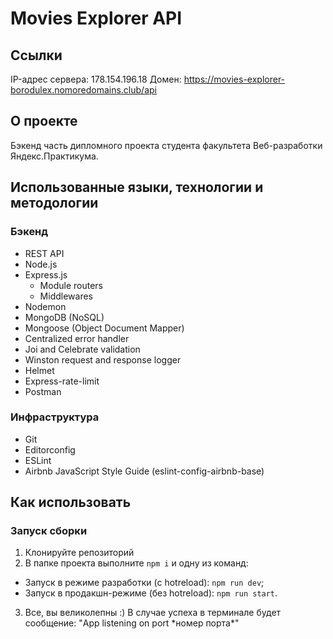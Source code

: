# Movies Explorer API
## Ссылки
IP-адрес сервера: 178.154.196.18
Домен: https://movies-explorer-borodulex.nomoredomains.club/api

## О проекте

Бэкенд часть дипломного проекта студента факультета Веб-разработки Яндекс.Практикума.

## Использованные языки, технологии и методологии
### Бэкенд
- REST API
- Node.js
- Express.js
  - Module routers
  - Middlewares
- Nodemon
- MongoDB (NoSQL)
- Mongoose (Object Document Mapper)
- Centralized error handler
- Joi and Celebrate validation
- Winston request and response logger
- Helmet
- Express-rate-limit
- Postman

### Инфраструктура
- Git
- Editorconfig
- ESLint
- Airbnb JavaScript Style Guide (eslint-config-airbnb-base)


## Как использовать
### Запуск сборки
1. Клонируйте репозиторий
2. В папке проекта выполните `npm i` и одну из команд:
  - Запуск в режиме разработки (с hotreload): `npm run dev`;
  - Запуск в продакшн-режиме (без hotreload): `npm run start`.
3. Все, вы великолепны :) В случае успеха в терминале будет сообщение: "App listening on port \*номер порта\*"

